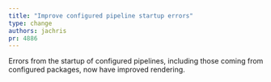 ```yaml
---
title: "Improve configured pipeline startup errors"
type: change
authors: jachris
pr: 4886
---
```


Errors from the startup of configured pipelines, including those coming from
configured packages, now have improved rendering.
